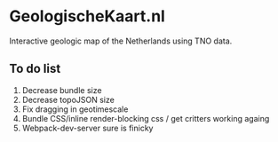 # GeologischeKaart.nl
Interactive geologic map of the Netherlands using TNO data.

## To do list

1. Decrease bundle size
2. Decrease topoJSON size
2. Fix dragging in geotimescale
7. Bundle CSS/inline render-blocking css / get critters working againg
9. Webpack-dev-server sure is finicky